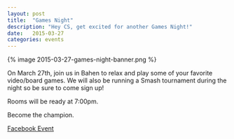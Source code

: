```yaml
---
layout: post
title:  "Games Night"
description: "Hey CS, get excited for another Games Night!"
date:   2015-03-27
categories: events
---
```


{% image 2015-03-27-games-night-banner.png %}

On March 27th, join us in Bahen to relax and play some of your favorite video/board games. We will also be running a Smash tournament during the night so be sure to come sign up!

Rooms will be ready at 7:00pm.

Become the champion.

[Facebook Event](https://www.facebook.com/events/1575364089377217/)
